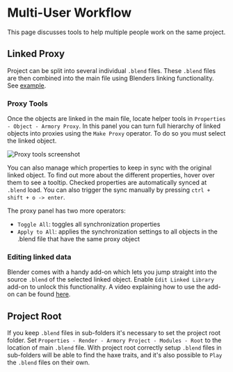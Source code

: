 # Multi-User Workflow

This page discusses tools to help multiple people work on the same project.

## Linked Proxy
Project can be split into several individual `.blend` files. These `.blend` files are then combined into the main file using Blenders linking functionality. See [example](https://github.com/armory3d/armory_examples/tree/master/linked_proxy).

### Proxy Tools
Once the objects are linked in the main file, locate helper tools in `Properties - Object - Armory Proxy`. In this panel you can turn full hierarchy of linked objects into proxies using the `Make Proxy` operator. To do so you must select the linked object.

![Proxy tools screenshot](https://github.com/armory3d/armory_wiki_images/raw/master/multiuser/proxy_tools.jpg)

You can also manage which properties to keep in sync with the original linked object. To find out more about the different properties, hover over them to see a tooltip. Checked properties are automatically synced at `.blend` load. You can also trigger the sync manually by pressing `ctrl + shift + o -> enter`.

The proxy panel has two more operators:
- `Toggle All`: toggles all synchronization properties
- `Apply to All`: applies the synchronization settings to all objects in the .blend file that have the same proxy object

### Editing linked data
Blender comes with a handy add-on which lets you jump straight into the source `.blend` of the selected linked object. Enable `Edit Linked Library` add-on to unlock this functionality. A video explaining how to use the add-on can be found [here](https://vimeo.com/41440647).

## Project Root
If you keep `.blend` files in sub-folders it's necessary to set the project root folder. Set `Properties - Render - Armory Project - Modules - Root` to the location of main `.blend` file. With project root correctly setup `.blend` files in sub-folders will be able to find the haxe traits, and it's also possible to `Play` the `.blend` files on their own.
